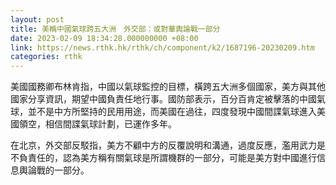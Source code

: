 ```yaml
---
layout: post
title: 美稱中國氣球跨五大洲　外交部：或對華輿論戰一部分
date: 2023-02-09 18:34:28.000000000 +08:00
link: https://news.rthk.hk/rthk/ch/component/k2/1687196-20230209.htm
categories: rthk
---
```


美國國務卿布林肯指，中國以氣球監控的目標，橫跨五大洲多個國家，美方與其他國家分享資訊，期望中國負責任地行事。國防部表示，百分百肯定被擊落的中國氣球，並不是中方所堅持的民用用途，而美國在過往，四度發現中國間諜氣球進入美國領空，相信間諜氣球計劃，已運作多年。

在北京，外交部反駁指，美方不顧中方的反覆說明和溝通，過度反應，濫用武力是不負責任的，認為美方稱有關氣球是所謂機群的一部分，可能是美方對中國進行信息輿論戰的一部分。
